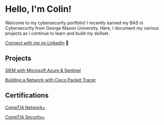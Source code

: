 # Hello, I'm Colin!

Welcome to my cybersecurity portfolio! I recently earned my BAS in Cybersecurity from George Mason University. Here, I document my various projects as I continue to learn and build my skillset.

[Connect with me on LinkedIn](https://www.linkedin.com/in/cmo2901/) 🔗

## Projects

<a href="https://github.com/cmo2901/SIEM-Lab">SIEM with Microsoft Azure & Sentinel</a>

<a href="https://github.com/cmo2901/networklab">Building a Network with Cisco Packet Tracer</a>


## Certifications

<a href="https://www.credly.com/badges/03d46f1a-9b2b-4f51-9c2d-f1f8b809c435/linked_in?t=snzbm0">CompTIA Network+</a>

<a href="https://www.credly.com/badges/cdfcb845-38a3-442a-b77d-84b6dc45a89d/linked_in">CompTIA Security+</a>
